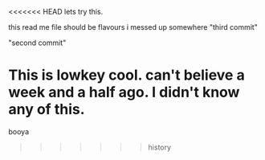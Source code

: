 <<<<<<< HEAD
lets try this.

this read me file should be flavours i messed up somewhere
"third commit"

"second commit"

This is lowkey cool. can't believe a week and a half ago. I didn't know any of this.
=======
booya
>>>>>>> history
